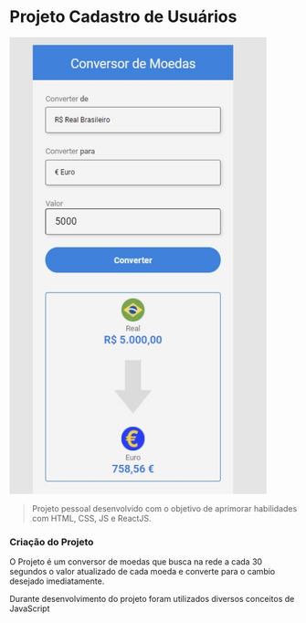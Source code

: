 # Projeto Cadastro de Usuários 


<img src="./IMG_9093.PNG" alt="interfaceProject" width="450px">

> Projeto pessoal desenvolvido com o objetivo de aprimorar habilidades com HTML, CSS, JS e ReactJS.

### Criação do Projeto

O Projeto é um conversor de moedas que busca na rede a cada 30 segundos o valor atualizado de cada moeda e converte para o cambio desejado imediatamente.

Durante desenvolvimento do projeto foram utilizados diversos conceitos de JavaScript


